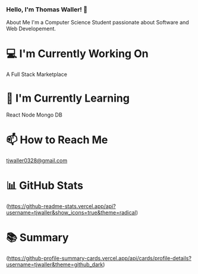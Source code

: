 

<!--
**tjwaller/tjwaller** is a ✨ _special_ ✨ repository because its `README.md` (this file) appears on your GitHub profile.

Here are some ideas to get you started:

- 🔭 I’m currently working on ...
- 🌱 I’m currently learning ...
- 👯 I’m looking to collaborate on ...
- 🤔 I’m looking for help with ...
- 💬 Ask me about ...
- 📫 How to reach me: ...
- 😄 Pronouns: ...
- ⚡ Fun fact: ...
-->

### Hello, I'm Thomas Waller! 👋
About Me
I'm a Computer Science Student passionate about Software and Web Developement.

# 💻 I'm Currently Working On
A Full Stack Marketplace

# 🌱 I'm Currently Learning
React
Node
Mongo DB

# 📫 How to Reach Me
tjwaller0328@gmail.com

# 📊 GitHub Stats
(https://github-readme-stats.vercel.app/api?username=tjwaller&show_icons=true&theme=radical)

# 📚 Summary
(https://github-profile-summary-cards.vercel.app/api/cards/profile-details?username=tjwaller&theme=github_dark)






